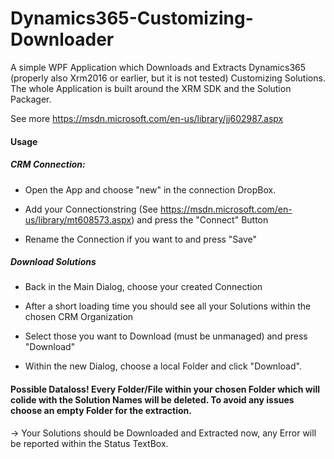 # Dynamics365-Customizing-Downloader

A simple WPF Application which Downloads and Extracts Dynamics365 (properly also Xrm2016 or earlier, but it is not tested) Customizing Solutions.
The whole Application is built around the XRM SDK and the Solution Packager.

See more https://msdn.microsoft.com/en-us/library/jj602987.aspx

#### Usage

##### CRM Connection:
- Open the App and choose "new" in the connection DropBox.

- Add your Connectionstring (See https://msdn.microsoft.com/en-us/library/mt608573.aspx) and press the "Connect" Button

- Rename the Connection if you want to and press "Save"

##### Download Solutions
- Back in the Main Dialog, choose your created Connection

- After a short loading time you should see all your Solutions within the chosen CRM Organization

- Select those you want to Download (must be unmanaged) and press "Download"

- Within the new Dialog, choose a local Folder and click "Download".
#### Possible Dataloss! Every Folder/File within your chosen Folder which will colide with the Solution Names will be deleted. To avoid any issues choose an empty Folder for the extraction.

-> Your Solutions should be Downloaded and Extracted now, any Error will be reported within the Status TextBox.

